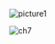 ![picture1](https://user-images.githubusercontent.com/31187462/51264819-07653800-19c0-11e9-90ee-e6d61a1ba022.png)


![ch7](https://user-images.githubusercontent.com/31187462/51264780-f0bee100-19bf-11e9-81cc-2f273ef12cb6.png)

